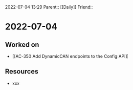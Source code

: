 2022-07-04 13:29
Parent:: [[Daily]] 
Friend:: 

# 2022-07-04

## Worked on

- [[AC-350 Add DynamicCAN endpoints to the Config API]]

## Resources

- xxx
